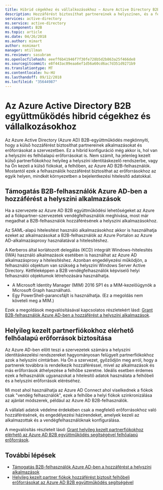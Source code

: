 ```yaml
---
title: Hibrid cégekhez és vállalkozásokhoz – Azure Active Directory B2B-együttműködés |} A Microsoft Docs
description: Hozzáférést biztosíthat partnereinek a helyszínen, és a felhőbeli erőforrások az Azure AD B2B együttműködés.
services: active-directory
ms.service: active-directory
ms.component: B2B
ms.topic: article
ms.date: 04/26/2018
ms.author: mimart
author: msmimart
manager: mtillman
ms.reviewer: sasubram
ms.openlocfilehash: eeeff6b41946f7f30fe728b5d2b863a25f466de8
ms.sourcegitcommit: e8f443ac09eaa6ef1d56a60cd6ac7d351d9271b9
ms.translationtype: MT
ms.contentlocale: hu-HU
ms.lasthandoff: 09/12/2018
ms.locfileid: "35644987"
---
```

# <a name="azure-active-directory-b2b-collaboration-for-hybrid-organizations"></a>Az Azure Active Directory B2B együttműködés hibrid cégekhez és vállalkozásokhoz

Az Azure Active Directory (Azure AD) B2B-együttműködés megkönnyíti, hogy a külső hozzáférést biztosíthat partnereinek alkalmazásokat és erőforrásokat a szervezetben. Ez a hibrid konfiguráció még akkor is, hol van a helyszíni és felhőalapú erőforrásokat is. Nem számít, ha jelenleg kezelt külső partnerfiókokhoz helyileg a helyszíni identitáskezelő rendszerbe, vagy ha Ön kezeli a külső fiókokat, a felhőben, az Azure AD B2B-felhasználók. Mostantól ezek a felhasználók hozzáférést biztosíthat az erőforrásokhoz az egyik helyen, mindkét környezetben a bejelentkezési hitelesítő adatokkal.

## <a name="grant-b2b-users-in-azure-ad-access-to-your-on-premises-apps"></a>Támogatás B2B-felhasználók Azure AD-ben a hozzáférést a helyszíni alkalmazások

Ha a szervezete az Azure AD B2B együttműködési lehetőségeket az Azure ad a fiókpartner-szervezetek vendégfelhasználók meghívása, most már megadhat a B2B-felhasználók hozzáférésének a helyszíni alkalmazásokhoz.

Az SAML-alapú hitelesítést használó alkalmazásokhoz akkor is használhatja ezeket az alkalmazásokat a B2B-felhasználók az Azure Portalon az Azure AD-alkalmazásproxy használatával a hitelesítéshez.

A Kerberos által korlátozott delegálás (KCD) integrált Windows-hitelesítés (IWA) használó alkalmazások esetében is használhat az Azure AD alkalmazásproxy a hitelesítéshez. Azonban engedélyezési működjön, a felhasználói objektum van szükség a helyszíni Windows Server Active Directory. Kétféleképpen a B2B vendégfelhasználók képviselő helyi felhasználói objektumok létrehozására használhatja.

- A Microsoft Identity Manager (MIM) 2016 SP1 és a MIM-kezelőügynök a Microsoft Graph használható.
- Egy PowerShell-parancsfájlt is használhatja. (Ez a megoldás nem követeli meg a MIM.)

Ezek a megoldások megvalósításával kapcsolatos részletekért lásd: [Grant B2B-felhasználók Azure AD-ben a hozzáférést a helyszíni alkalmazások](hybrid-cloud-to-on-premises.md).

## <a name="grant-locally-managed-partner-accounts-access-to-cloud-resources"></a>Helyileg kezelt partnerfiókokhoz elérhető felhőalapú erőforrások biztosítása

Az Azure AD-ben előtt teszi a szervezetek számára a helyszíni identitáskezelési rendszereket hagyományosan felügyelt partnerfiókokhoz azok a helyszíni címtárban. Ha Ön a szervezet, győződjön meg arról, hogy a partnerek továbbra is rendelkezik hozzáféréssel, mivel az alkalmazások és más erőforrások áthelyezése a felhőbe szeretne. Ideális esetben érdemes ezek a felhasználók ugyanazokat a hitelesítő adatok használata a felhőbeli és a helyszíni erőforrások eléréséhez. 

Mi most ahol használhatja az Azure AD Connect ahol viselkednek a fiókok csak "vendég felhasználók", ezek a felhőbe a helyi fiókok szinkronizálása az ajánlat módszerek, például az Azure AD B2B-felhasználók.

A vállalati adatok védelme érdekében csak a megfelelő erőforrásokhoz való hozzáférésének, és engedélyezési házirendeket, amelyek kezeli az alkalmazottak és a vendégfelhasználóknak konfigurálása.

A megvalósítás részleteit lásd: [Grant helyileg kezelt partnerfiókokhoz elérhető az Azure AD B2B együttműködés segítségével felhőalapú erőforrások](hybrid-on-premises-to-cloud.md).
 
## <a name="next-steps"></a>További lépések

- [Támogatás B2B-felhasználók Azure AD-ben a hozzáférést a helyszíni alkalmazások](hybrid-cloud-to-on-premises.md)
- [Helyileg kezelt partner fiókok hozzáférést biztosít felhőbeli erőforrásokat az Azure AD B2B együttműködés segítségével](hybrid-on-premises-to-cloud.md)


